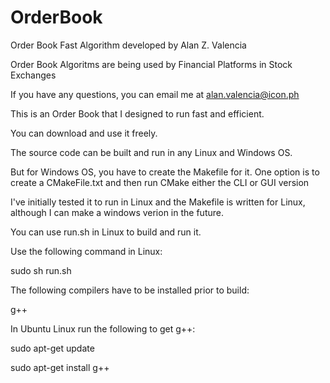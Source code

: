 # OrderBook
Order Book Fast Algorithm developed by Alan Z. Valencia

Order Book Algoritms are being used by Financial Platforms in Stock Exchanges

If you have any questions, you can email me at alan.valencia@icon.ph

This is an Order Book that I designed to run fast and efficient.

You can download and use it freely.

The source code can be built and run in any Linux and Windows OS.

But for Windows OS, you have to create the Makefile for it. One option is to create a CMakeFile.txt and then run CMake either the CLI or GUI version

I've initially tested it to run in Linux and the Makefile is written for Linux, although I can make a windows verion in the future.

You can use run.sh in Linux to build and run it.

Use the following command in Linux:

sudo sh run.sh

The following compilers have to be installed prior to build:

g++

In Ubuntu Linux run the following to get g++:

sudo apt-get update

sudo apt-get install g++


